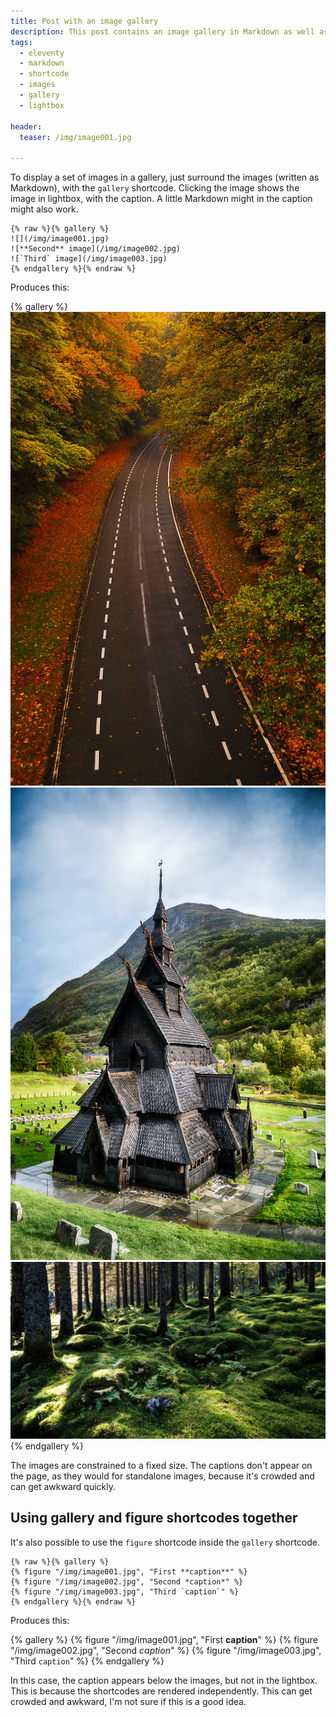 ```yaml
---
title: Post with an image gallery
description: This post contains an image gallery in Markdown as well as shortcodes.
tags:
  - eleventy
  - markdown
  - shortcode
  - images
  - gallery
  - lightbox

header:
  teaser: /img/image001.jpg

---
```


To display a set of images in a gallery, just surround the images (written as Markdown), with the `gallery` shortcode. Clicking the image shows the image in lightbox, with the caption. A little Markdown might in the caption might also work.

```
{% raw %}{% gallery %}
![](/img/image001.jpg)
![**Second** image](/img/image002.jpg)
![`Third` image](/img/image003.jpg)
{% endgallery %}{% endraw %}
```

Produces this:

{% gallery %}
![](/img/image001.jpg)
![**Second** image](/img/image002.jpg)
![`Third` image](/img/image003.jpg)
{% endgallery %}

The images are constrained to a fixed size. The captions don't appear on the page, as they would for standalone images, because it's crowded and can get awkward quickly.


## Using gallery and figure shortcodes together

It's also possible to use the `figure` shortcode inside the `gallery` shortcode.

```
{% raw %}{% gallery %}
{% figure "/img/image001.jpg", "First **caption**" %}
{% figure "/img/image002.jpg", "Second *caption*" %}
{% figure "/img/image003.jpg", "Third `caption`" %}
{% endgallery %}{% endraw %}
```

Produces this:

{% gallery %}
{% figure "/img/image001.jpg", "First **caption**" %}
{% figure "/img/image002.jpg", "Second *caption*" %}
{% figure "/img/image003.jpg", "Third `caption`" %}
{% endgallery %}

In this case, the caption appears below the images, but not in the lightbox.  This is because the shortcodes are rendered independently. This can get crowded and awkward, I'm not sure if this is a good idea.
